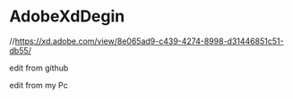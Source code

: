 # AdobeXdDegin

//https://xd.adobe.com/view/8e065ad9-c439-4274-8998-d31446851c51-db55/


edit from github

edit from my Pc
